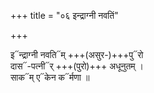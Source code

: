 +++
title = "०६ इन्द्राग्नी नवतिं"

+++

इ᳓न्द्राग्नी नवति᳓म् +++(असुर-)+++पु᳓रो  
दास᳓-पत्नी᳓र् +++(पुरो)+++  अधूनुतम् ।  
साक᳓म् ए᳓केन क᳓र्मणा ॥   
